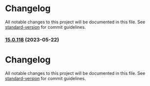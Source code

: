 # Changelog

All notable changes to this project will be documented in this file. See [standard-version](https://github.com/conventional-changelog/standard-version) for commit guidelines.

### [15.0.118](https://github.com/Koenkk/zigbee-herdsman-converters/compare/v15.0.117...v15.0.118) (2023-05-22)

# Changelog

All notable changes to this project will be documented in this file. See [standard-version](https://github.com/conventional-changelog/standard-version) for commit guidelines.
